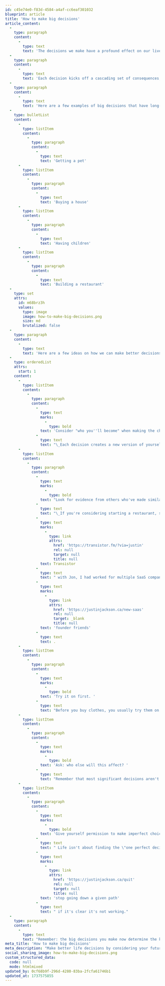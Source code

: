 ```yaml
---
id: c45e74e0-f83d-4584-a4af-cc6eaf301032
blueprint: article
title: 'How to make big decisions'
article_content:
  -
    type: paragraph
    content:
      -
        type: text
        text: 'The decisions we make have a profound effect on our lives.'
  -
    type: paragraph
    content:
      -
        type: text
        text: 'Each decision kicks off a cascading set of consequences, not all of which are anticipated.'
  -
    type: paragraph
    content:
      -
        type: text
        text: 'Here are a few examples of big decisions that have long-term effects:'
  -
    type: bulletList
    content:
      -
        type: listItem
        content:
          -
            type: paragraph
            content:
              -
                type: text
                text: 'Getting a pet'
      -
        type: listItem
        content:
          -
            type: paragraph
            content:
              -
                type: text
                text: 'Buying a house'
      -
        type: listItem
        content:
          -
            type: paragraph
            content:
              -
                type: text
                text: 'Having children'
      -
        type: listItem
        content:
          -
            type: paragraph
            content:
              -
                type: text
                text: 'Building a restaurant'
  -
    type: set
    attrs:
      id: m68brz3h
      values:
        type: image
        image: how-to-make-big-decisions.png
        size: md
        brutalized: false
  -
    type: paragraph
    content:
      -
        type: text
        text: 'Here are a few ideas on how we can make better decisions:'
  -
    type: orderedList
    attrs:
      start: 1
    content:
      -
        type: listItem
        content:
          -
            type: paragraph
            content:
              -
                type: text
                marks:
                  -
                    type: bold
                text: 'Consider "who you''ll become" when making the choice.'
              -
                type: text
                text: "\_Each decision creates a new version of yourself—a person who now walks the dog every morning, a parent who will always feel responsible for their child, a homeowner who's tied to a location, or a business owner who works evenings and weekends. Ask yourself, \"Am I ready to become this person?\" \"Do I want to become this person?\""
      -
        type: listItem
        content:
          -
            type: paragraph
            content:
              -
                type: text
                marks:
                  -
                    type: bold
                text: "Look for evidence from others who've made similar choices."
              -
                type: text
                text: "\_If you're considering starting a restaurant, spend lots of time with restaurant owners before making that decision. Ask them, \"What's your quality of life like?\" \"Do you have any regrets?\" Observe their lifestyle: Is this something you want? Before I started "
              -
                type: text
                marks:
                  -
                    type: link
                    attrs:
                      href: 'https://transistor.fm/?via=justin'
                      rel: null
                      target: null
                      title: null
                text: Transistor
              -
                type: text
                text: " with Jon, I had worked for multiple SaaS companies and become friends with other founders. When I made my decision, it was because I'd observed my\_"
              -
                type: text
                marks:
                  -
                    type: link
                    attrs:
                      href: 'https://justinjackson.ca/new-saas'
                      rel: null
                      target: _blank
                      title: null
                text: 'founder friends'
              -
                type: text
                text: .
      -
        type: listItem
        content:
          -
            type: paragraph
            content:
              -
                type: text
                marks:
                  -
                    type: bold
                text: 'Try it on first. '
              -
                type: text
                text: "Before you buy clothes, you usually try them on first. We should do the same for the other big decisions in our lives! When considering a move to the Okanagan, we visited multiple times. Don't just imagine the highlight reel; experience it by trying it on first."
      -
        type: listItem
        content:
          -
            type: paragraph
            content:
              -
                type: text
                marks:
                  -
                    type: bold
                text: 'Ask: who else will this affect? '
              -
                type: text
                text: "Remember that most significant decisions aren't just about you. Major choices ripple through your relationships, especially with your spouse and kids. The best decisions account for everyone who will be impacted."
      -
        type: listItem
        content:
          -
            type: paragraph
            content:
              -
                type: text
                marks:
                  -
                    type: bold
                text: 'Give yourself permission to make imperfect choices.'
              -
                type: text
                text: " Life isn't about finding the \"one perfect decision\" – it's about making thoughtful choices and showing up every day to make them work. Sometimes, the path forward isn't clear until you start walking. However, make sure you also permit yourself to "
              -
                type: text
                marks:
                  -
                    type: link
                    attrs:
                      href: 'https://justinjackson.ca/quit'
                      rel: null
                      target: null
                      title: null
                text: 'stop going down a given path'
              -
                type: text
                text: " if it's clear it's not working."
  -
    type: paragraph
    content:
      -
        type: text
        text: "Remember: the big decisions you make now determine the kind of person you'll become in the future."
meta_title: 'How to make big decisions'
meta_description: "Make better life decisions by considering your future self, learning from others' experiences, and testing choices before committing. How to consider major life choices like homeownership, starting a business, or having children."
social_sharing_image: how-to-make-big-decisions.png
custom_structured_data:
  code: null
  mode: htmlmixed
updated_by: 0cf68b9f-296d-4280-83ba-2fcfa61746b1
updated_at: 1737575855
---
```

